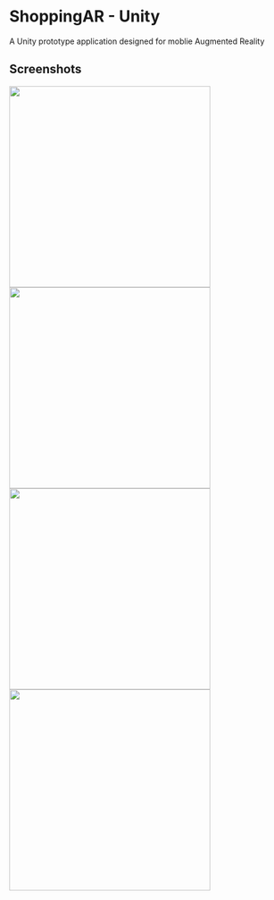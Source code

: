 # ShoppingAR - Unity
A Unity prototype application designed for moblie Augmented Reality


## Screenshots
<img src="https://i.postimg.cc/NjXGyMJY/Screenshot-20200120-160729-Shopping-AR.jpg" width="360">

<img src="https://i.postimg.cc/3R83bZKJ/Screenshot-20200120-160817-Shopping-AR.jpg" width="360">

<img src="https://i.postimg.cc/mrNbwnW5/Screenshot-20200120-160854-Shopping-AR.jpg" width="360">

<img src="https://i.postimg.cc/HLCYbgRM/Screenshot-20200120-161154-Shopping-AR.jpg" width="360">
